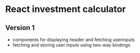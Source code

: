 # React investment calculator

## Version 1
- components for displaying header and fetching userinputs
- fetching and storing user inputs using two-way bindings
